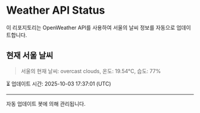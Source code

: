 
# Weather API Status

이 리포지토리는 OpenWeather API를 사용하여 서울의 날씨 정보를 자동으로 업데이트합니다.

## 현재 서울 날씨
> 서울의 현재 날씨: overcast clouds, 온도: 19.54°C, 습도: 77%

⏳ 업데이트 시간: 2025-10-03 17:37:01 (UTC)

---
자동 업데이트 봇에 의해 관리됩니다.
